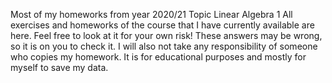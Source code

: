 Most of my homeworks from year 2020/21 Topic Linear Algebra 1 All exercises and homeworks of the course that I have currently available are here. Feel free to look at it for your own risk! These answers may be wrong, so it is on you to check it. I will also not take any responsibility of someone who copies my homework. It is for educational purposes and mostly for myself to save my data.
